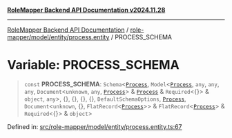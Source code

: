 [**RoleMapper Backend API Documentation v2024.11.28**](../../../../../README.md)

***

[RoleMapper Backend API Documentation](../../../../../modules.md) / [role-mapper/model/entity/process.entity](../README.md) / PROCESS\_SCHEMA

# Variable: PROCESS\_SCHEMA

> `const` **PROCESS\_SCHEMA**: `Schema`\<[`Process`](../classes/Process.md), `Model`\<[`Process`](../classes/Process.md), `any`, `any`, `any`, `Document`\<`unknown`, `any`, [`Process`](../classes/Process.md)\> & [`Process`](../classes/Process.md) & `Required`\<\{\}\> & `object`, `any`\>, \{\}, \{\}, \{\}, \{\}, `DefaultSchemaOptions`, [`Process`](../classes/Process.md), `Document`\<`unknown`, \{\}, `FlatRecord`\<[`Process`](../classes/Process.md)\>\> & `FlatRecord`\<[`Process`](../classes/Process.md)\> & `Required`\<\{\}\> & `object`\>

Defined in: [src/role-mapper/model/entity/process.entity.ts:67](https://github.com/FlowCraft-AG/RoleMapper/blob/bd02a9f13cb3346480f35c2638b81cb7d31e5c1f/backend/src/role-mapper/model/entity/process.entity.ts#L67)
